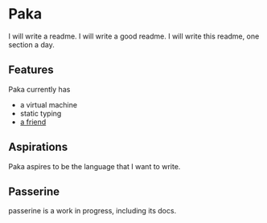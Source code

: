 

# Paka

I will write a readme. I will write a good readme. I will write this readme, one section a day.

## Features

Paka currently has
- a virtual machine
- static typing
- [a friend](#passerine) 


## Aspirations

Paka aspires to be the language that I want to write.

## Passerine

passerine is a work in progress, including its docs.

